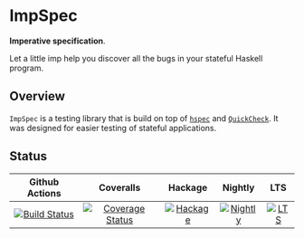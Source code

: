 # ImpSpec

__Imperative specification__.

Let a little imp help you discover all the bugs in your stateful Haskell program.

## Overview

`ImpSpec` is a testing library that is build on top of
[`hspec`](https://hackage.haskell.org/package/hspec) and
[`QuickCheck`](https://hackage.haskell.org/package/QuickCheck). It was designed for easier
testing of stateful applications.

## Status

| Github Actions | Coveralls | Hackage | Nightly | LTS |
|:--------------:|:---------:|:-------:|:-------:|:---:|
| [![Build Status][GA-badge]][GA-link] | [![Coverage Status][Coveralls-badge]][Coveralls-link] | [![Hackage][Hackage-badge]][Hackage-link] | [![Nightly][Nightly-badge]][Nightly-link] | [![LTS][LTS-badge]][LTS-link]

[GA-badge]: https://github.com/input-output-hk/ImpSpec/workflows/CI/badge.svg
[GA-link]: https://github.com/input-output-hk/ImpSpec/actions
[Coveralls-badge]: https://coveralls.io/repos/github/input-output-hk/ImpSpec/badge.svg?branch=master
[Coveralls-link]: https://coveralls.io/github/input-output-hk/ImpSpec?branch=master
[Hackage-badge]: https://img.shields.io/hackage/v/ImpSpec.svg
[Hackage-link]: https://hackage.haskell.org/package/ImpSpec
[Nightly-badge]: https://www.stackage.org/package/ImpSpec/badge/nightly
[Nightly-link]: https://www.stackage.org/nightly/package/ImpSpec
[LTS-badge]: https://www.stackage.org/package/ImpSpec/badge/lts
[LTS-link]: https://www.stackage.org/lts/package/ImpSpec
